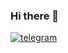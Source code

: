 ### Hi there 👋

<a href="https://t.me/itsmatiyo" target="_blank">
 <img align="center" src="https://img.shields.io/badge/-itsMatiYo-blue?style=flat&logo=telegram" alt="telegram"/>
</a>
<!--
**itsMatiYo/itsMatiYo** is a ✨ _special_ ✨ repository because its `README.md` (this file) appears on your GitHub profile.

Here are some ideas to get you started:

- 🔭 I’m currently working on ...
- 🌱 I’m currently learning ...
- 👯 I’m looking to collaborate on ...
- 🤔 I’m looking for help with ...
- 💬 Ask me about ...
- 📫 How to reach me: ...
- 😄 Pronouns: ...
- ⚡ Fun fact: ...
-->
